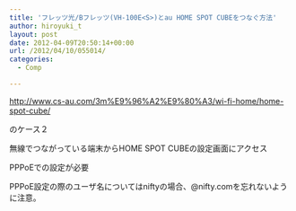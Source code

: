 ```yaml
---
title: 'フレッツ光/Bフレッツ(VH-100E<S>)とau HOME SPOT CUBEをつなぐ方法'
author: hiroyuki_t
layout: post
date: 2012-04-09T20:50:14+00:00
url: /2012/04/10/055014/
categories:
  - Comp

---
```

<div class="section">
  <p>
    <a href="http://www.cs-au.com/3m%E9%96%A2%E9%80%A3/wi-fi-home/home-spot-cube/" target="_blank">http://www.cs-au.com/3m%E9%96%A2%E9%80%A3/wi-fi-home/home-spot-cube/</a>
  </p>
  
  <p>
    のケース２
  </p>
  
  <p>
    無線でつながっている端末からHOME SPOT CUBEの設定画面にアクセス
  </p>
  
  <p>
    PPPoEでの設定が必要
  </p>
  
  <p>
    PPPoE設定の際のユーザ名についてはniftyの場合、@nifty.comを忘れないように注意。
  </p>
</div>